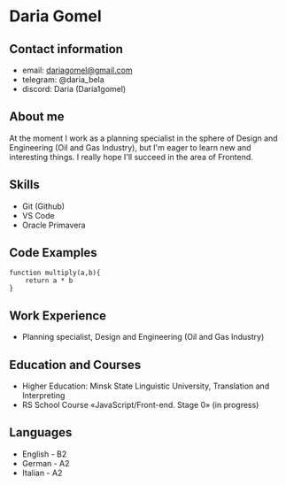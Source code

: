 # **Daria Gomel**

## **Contact information**
* email: dariagomel@gmail.com
* telegram: @daria_bela
* discord: Daria (Daria1gomel)

## **About me**
At the moment I work as a planning specialist in the sphere of Design and Engineering (Oil and Gas Industry), but I'm eager to learn new and interesting things. I really hope I'll succeed in the area of Frontend.

## **Skills**
* Git (Github)
* VS Code
* Oracle Primavera

## **Code Examples**
```
function multiply(a,b){
    return a * b
}
```
## **Work Experience**
* Planning specialist, Design and Engineering (Oil and Gas Industry)

## **Education and Courses**
* Higher Education: Minsk State Linguistic University, Translation and Interpreting
* RS School Course «JavaScript/Front-end. Stage 0» (in progress)

## **Languages**
* English - B2
* German - A2
* Italian - A2
